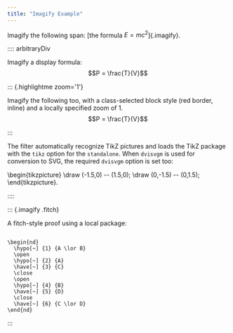 ```yaml
---
title: "Imagify Example"
---
```


Imagify the following span: [the formula $E = mc^2$]{.imagify}. 

:::: arbitraryDiv

Imagify a display formula: $$P = \frac{T}{V}$$

::: {.highlightme zoom='1'}

Imagify the following too, with a class-selected block style (red border,
inline) and a locally specified zoom of 1. $$P = \frac{T}{V}$$

:::

The filter automatically recognize TikZ pictures and loads the TikZ package
with the `tikz` option for the `standalone`. When `dvisvgm` is used for 
conversion to SVG, the required `dvisvgm` option is set too:

\begin{tikzpicture}
  \draw (-1.5,0) -- (1.5,0);
  \draw (0,-1.5) -- (0,1.5);
\end{tikzpicture}.

::::

::: {.imagify .fitch}

A fitch-style proof using a local package:

```{=latex}

\begin{nd}
  \hypo[~] {1} {A \lor B}
  \open
  \hypo[~] {2} {A}
  \have[~] {3} {C} 
  \close
  \open
  \hypo[~] {4} {B}
  \have[~] {5} {D}
  \close
  \have[~] {6} {C \lor D}
\end{nd}

```

:::



